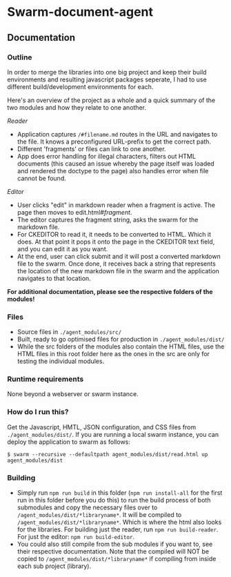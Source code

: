 # Swarm-document-agent

## Documentation

### Outline ###

In order to merge the libraries into one big project and keep their build environments and resulting javascript packages seperate, I had to use different build/development environments for each.

Here's an overview of the project as a whole and a quick summary of the two modules and how they relate to one another.

*Reader*
* Application captures ``/#filename.md`` routes in the URL and navigates to the file. It knows a preconfigured URL-prefix to get the correct path.
* Different 'fragments' or files can link to one another.
* App does error handling for illegal characters, filters out HTML documents (this caused an issue whereby the page itself was loaded and rendered the doctype to the page) also handles error when file cannot be found.

*Editor*
* User clicks "edit" in markdown reader when a fragment is active. The page then moves to edit.html#*fragment*.
* The editor captures the fragment string, asks the swarm for the markdown file.
* For CKEDITOR to read it, it needs to be converted to HTML. Which it does. At that point it pops it onto the page in the CKEDITOR text field, and you can edit it as you want.
* At the end, user can click submit and it will post a converted markdown file to the swarm. Once done, it receives back a string that represents the location of the new markdown file in the swarm and the application navigates to that location.

**For additional documentation, please see the respective folders of the modules!**

### Files ####
* Source files in ``./agent_modules/src/``
* Built, ready to go optimised files for production in ``./agent_modules/dist/``
* While the src folders of the modules also contain the HTML files, use the HTML files in this root folder here as the ones in the src are only for testing the individual modules.

### Runtime requirements ###
None beyond a webserver or swarm instance.

### How do I run this? ###
Get the Javascript, HMTL, JSON configuration, and CSS files from ``./agent_modules/dist/``.
If you are running a local swarm instance, you can deploy the application to swarm as follows:
```
$ swarm --recursive --defaultpath agent_modules/dist/read.html up agent_modules/dist
```

### Building ####
* Simply run ``npm run build`` in this folder (``npm run install-all`` for the first run in this folder before you do this) to run the build process of both submodules and copy the necessary files over to ``/agent_modules/dist/*libraryname*``. It will be compiled to ``/agent_modules/dist/*libraryname*``. Which is where the html also looks for the libraries. For building just the reader, run ``npm run build-reader``. For just the editor: ``npm run build-editor``.
* You could also still compile from the sub modules if you want to, see their respective documentation. Note that the compiled will NOT be copied to ``/agent_modules/dist/*libraryname*`` if compiling from inside each sub project (library).
